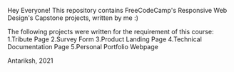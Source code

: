 Hey Everyone!
This repository contains <a src="https://www.freecodecamp.org/learn/responsive-web-design/">FreeCodeCamp's Responsive Web Design's</a> Capstone projects, written by me :)


The following projects were written for the requirement of this course:
1.<a src="">Tribute Page</a>
2.<a src="">Survey Form</a>
3.<a src="">Product Landing Page </a>
4.<a src="">Technical Documentation Page</a>
5.<a src="">Personal Portfolio Webpage</a>




<a src="https://twitter.com/antariksh__17">Antariksh</a>, 2021